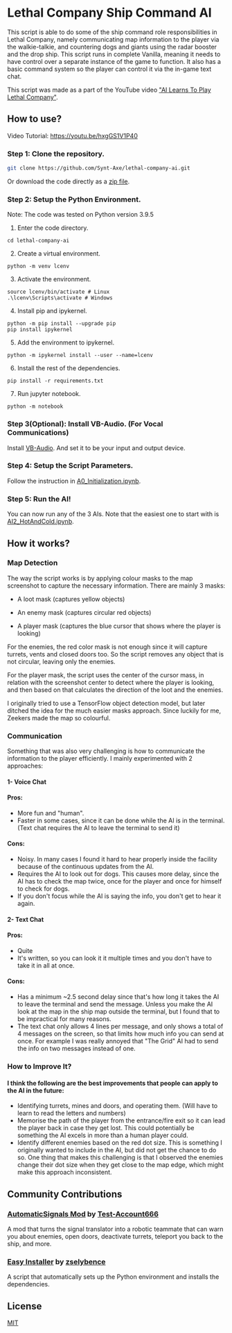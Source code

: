 
# Lethal Company Ship Command AI
This script is able to do some of the ship command role responsibilities in Lethal Company, namely communicating map information to the player via the walkie-talkie, and countering dogs and giants using the radar booster and the drop ship. This script runs in complete Vanilla, meaning it needs to have control over a separate instance of the game to function. It also has a basic command system so the player can control it via the in-game text chat. 

This script was made as a part of the YouTube video ["AI Learns To Play Lethal Company"](https://youtu.be/poZt_KjCwV4).

## How to use?
Video Tutorial: https://youtu.be/hxgGS1V1P40
### Step 1: Clone the repository.
```bash
git clone https://github.com/Synt-Axe/lethal-company-ai.git
```
Or download the code directly as a [zip file](https://github.com/Synt-Axe/lethal-company-ai/archive/refs/heads/main.zip).
### Step 2: Setup the Python Environment.

Note: The code was tested on Python version 3.9.5

1. Enter the code directory.
```
cd lethal-company-ai
```

2. Create a virtual environment.
```
python -m venv lcenv
```

3. Activate the environment.
```
source lcenv/bin/activate # Linux
.\lcenv\Scripts\activate # Windows 
```

4. Install pip and ipykernel.
```
python -m pip install --upgrade pip
pip install ipykernel
```

5. Add the environment to ipykernel.
```
python -m ipykernel install --user --name=lcenv
```

6. Install the rest of the dependencies.
```
pip install -r requirements.txt
```

7. Run jupyter notebook.
```
python -m notebook
```

### Step 3(Optional): Install VB-Audio. (For Vocal Communications)
Install [VB-Audio](https://vb-audio.com/Cable/index.htm). And set it to be your input and output device.

### Step 4: Setup the Script Parameters.
Follow the instruction in [A0_Initialization.ipynb](https://github.com/Synt-Axe/lethal-company-ai/blob/main/A0_Initialization.ipynb).

### Step 5: Run the AI!
You can now run any of the 3 AIs. Note that the easiest one to start with is [AI2_HotAndCold.ipynb](https://github.com/Synt-Axe/lethal-company-ai/blob/main/AI2_HotAndCold.ipynb).


## How it works?

### Map Detection
The way the script works is by applying colour masks to the map screenshot to capture the necessary information. There are mainly 3 masks:

- A loot mask (captures yellow objects)

- An enemy mask (captures circular red objects)

- A player mask (captures the blue cursor that shows where the player is looking)

For the enemies, the red color mask is not enough since it will capture turrets, vents and closed doors too. So the script removes any object that is not circular, leaving only the enemies.

For the player mask, the script uses the center of the cursor mass, in relation with the screenshot center to detect where the player is looking, and then based on that calculates the direction of the loot and the enemies.

I originally tried to use a TensorFlow object detection model, but later ditched the idea for the much easier masks approach. Since luckily for me, Zeekers made the map so colourful.

### Communication
Something that was also very challenging is how to communicate the information to the player efficiently. I mainly experimented with 2 approaches:

#### 1- Voice Chat

#### Pros:

- More fun and "human".
- Faster in some cases, since it can be done while the AI is in the terminal. (Text chat requires the AI to leave the terminal to send it)

#### Cons:

- Noisy. In many cases I found it hard to hear properly inside the facility because of the continuous updates from the AI.
- Requires the AI to look out for dogs. This causes more delay, since the AI has to check the map twice, once for the player and once for himself to check for dogs.
- If you don't focus while the AI is saying the info, you don't get to hear it again.

#### 2- Text Chat

#### Pros:

- Quite
- It's written, so you can look it it multiple times and you don't have to take it in all at once.

#### Cons:

- Has a minimum ~2.5 second delay since that's how long it takes the AI to leave the terminal and send the message. Unless you make the AI look at the map in the ship map outside the terminal, but I found that to be impractical for many reasons.
- The text chat only allows 4 lines per message, and only shows a total of 4 messages on the screen, so that limits how much info you can send at once. For example I was really annoyed that "The Grid" AI had to send the info on two messages instead of one.

### How to Improve It?
#### I think the following are the best improvements that people can apply to the AI in the future:
- Identifying turrets, mines and doors, and operating them. (Will have to learn to read the letters and numbers)
- Memorise the path of the player from the entrance/fire exit so it can lead the player back in case they get lost. This could potentially be something the AI excels in more than a human player could.
- Identify different enemies based on the red dot size. This is something I originally wanted to include in the AI, but did not get the chance to do so. One thing that makes this challenging is that I observed the enemies change their dot size when they get close to the map edge, which might make this approach inconsistent.

## Community Contributions
### [AutomaticSignals Mod](https://thunderstore.io/c/lethal-company/p/TestAccount666/AutomaticSignals/) by [Test-Account666](https://github.com/Test-Account666)
A mod that turns the signal translator into a robotic teammate that can warn you about enemies, open doors, deactivate turrets, teleport you back to the ship, and more.

### [Easy Installer](https://github.com/zselybence/Lethal-Company-AI-Installer) by [zselybence](https://github.com/zselybence)
A script that automatically sets up the Python environment and installs the dependencies.

## License

[MIT](https://github.com/Synt-Axe/lethal-company-ai/blob/main/LICENSE)
